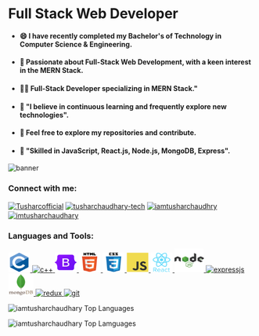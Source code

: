 # Full Stack Web Developer

<ul>
  <li><h4>😄 I have recently completed my Bachelor's of Technology in Computer Science & Engineering.</h4></li>
  <li><h4>🚀 Passionate about Full-Stack Web Development, with a keen interest in the MERN Stack.</h4></li>
  <li><h4>👨‍💻 Full-Stack Developer specializing in MERN Stack."</h4></li>
  <li><h4>🚀 "I believe in continuous learning and frequently explore new technologies".</h4></li>
  <li><h4>🎪 Feel free to explore my repositories and contribute.</h4></li>
  <li><h4>🌱 "Skilled in JavaScript, React.js, Node.js, MongoDB, Express".</h4></li>
</ul>


<img src="[https://github.com/user-attachments/assets/131143fb-8c3a-4e2c-a717-35e8bc010ca1](https://user-images.githubusercontent.com/74038190/212748842-9fcbad5b-6173-4175-8a61-521f3dbb7514.gif)
" alt="banner"></img>


<!---
iamtusharchaudhary/iamtusharchaudhary is a ✨ special ✨ repository because its `README.md` (this file) appears on your GitHub profile.
You can click the Preview link to take a look at your changes.
--->


<h3 align="left">Connect with me:</h3>
<p align="left">
<a href="https://x.com/Tusharcofficial" target="blank"><img align="center" src="https://assets-global.website-files.com/5d66bdc65e51a0d114d15891/64cebdd90aef8ef8c749e848_X-EverythingApp-Logo-Twitter.jpg" alt="Tusharcofficial" height="30" width="45" /></a>
<a href="https://www.linkedin.com/in/tusharchaudhary-tech/" target="blank"><img align="center" src="https://raw.githubusercontent.com/rahuldkjain/github-profile-readme-generator/master/src/images/icons/Social/linked-in-alt.svg" alt="tusharchaudhary-tech" height="30" width="50" /></a>
<a href="https://instagram.com/iamtusharchaudhry" target="blank"><img align="center" src="https://raw.githubusercontent.com/rahuldkjain/github-profile-readme-generator/master/src/images/icons/Social/instagram.svg" alt="iamtusharchaudhry" height="30" width="50" /></a>
<a href="https://www.facebook.com/imtusharchaudhary" target="blank"><img align="center" src="https://1000logos.net/wp-content/uploads/2017/02/Facebook-Logosu.png" alt="imtusharchaudhary" height="30" width="50" /></a>
<p/>

<h3 align="left">Languages and Tools:</h3>
<p align="left"><a href="https://www.cprogramming.com/" target="_blank"> <img src="https://raw.githubusercontent.com/devicons/devicon/master/icons/c/c-original.svg" alt="c" width="45" height="40"/> </a> <a href="https://www.c++programming.com/" target="_blank"> <img src="https://cdn-icons-png.flaticon.com/512/6132/6132222.png" alt="c++" width="45" height="40"/> </a> <a href="https://getbootstrap.com" target="_blank"> <img src="https://raw.githubusercontent.com/devicons/devicon/master/icons/bootstrap/bootstrap-original.svg" alt="bootstrap" width="45" height="40"/> </a>  <a href="https://www.w3schools.com/html/default.asp" target="_blank"> <img src="https://raw.githubusercontent.com/devicons/devicon/master/icons/html5/html5-original-wordmark.svg" alt="html5" width="45" height="40"/> </a> <a href="https://www.w3schools.com/css/default.asp" target="_blank"> <img src="https://raw.githubusercontent.com/devicons/devicon/master/icons/css3/css3-original-wordmark.svg" alt="css3" width="45" height="40"/> </a> <a href="https://developer.mozilla.org/en-US/docs/Web/JavaScript" target="_blank"> <img src="https://raw.githubusercontent.com/devicons/devicon/master/icons/javascript/javascript-original.svg" alt="javascript" width="45" height="40"/> </a> <a href="https://reactjs.org/" target="_blank"> <img src="https://raw.githubusercontent.com/devicons/devicon/master/icons/react/react-original-wordmark.svg" alt="react" width="45" height="40"/> </a> <a href="https://nodejs.org" target="_blank"> <img src="https://raw.githubusercontent.com/devicons/devicon/master/icons/nodejs/nodejs-original-wordmark.svg" alt="nodejs" width="60" height="48"/> </a> <a href="https://getexpressjs.com" target="_blank"> <img src="https://cdn.hashnode.com/res/hashnode/image/upload/v1675637255386/f3a9a38b-116d-4b35-8f46-8d8abb78166f.png" alt="expressjs" width="60" height="40"/> </a>  <a href="https://www.mongodb.com/" target="_blank"> <img src="https://raw.githubusercontent.com/devicons/devicon/master/icons/mongodb/mongodb-original-wordmark.svg" alt="mongodb" width="52" height="45"/> </a> <a href="https://redux.js.org/" target="_blank"> <img src="https://cdn.worldvectorlogo.com/logos/redux.svg" alt="redux" width="40" height="35"/> </a>  <a href="https://git-scm.com/" target="_blank"> <img src="https://upload.wikimedia.org/wikipedia/commons/thumb/6/62/Git-logo-orange.svg/2560px-Git-logo-orange.svg.png" alt="git" width="47" height="37"/> </a> </p>

![iamtusharchaudhary Top Languages](https://github-readme-stats.vercel.app/api/top-langs/?username=iamtusharchaudhary&theme=vue-dark&show_icons=true&hide_border=true&layout=compact)

![iamtusharchaudhary Top Lamguages](https://github-readme-stats.vercel.app/api?username=iamtusharchaudhary&show_icons=true&locale=en)
